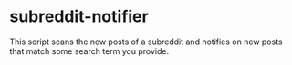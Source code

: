 # subreddit-notifier

This script scans the new posts of a subreddit and notifies on new posts that match some search term you provide.

